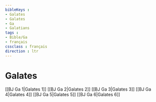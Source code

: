 ```yaml
---
bibleKeys : 
- Galates
- Galates
- Ga
- Galatians
tags : 
- Bible/Ga
- français
cssclass : français
direction : ltr
---
```


# Galates

[[BJ Ga 1|Galates 1]]
[[BJ Ga 2|Galates 2]]
[[BJ Ga 3|Galates 3]]
[[BJ Ga 4|Galates 4]]
[[BJ Ga 5|Galates 5]]
[[BJ Ga 6|Galates 6]]

